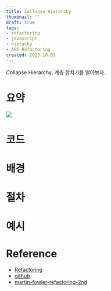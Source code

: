 ```yaml
---
title: Collapse Hierarchy
thumbnail: ''
draft: true
tags:
- refactoring
- javascript
- hierachy
- API-Refactoring
created: 2023-10-02
---
```


Collapse Hierarchy, 계층 합치기를 알아보자.

# 요약

![](Screen%20Shot%202023-10-02%20at%205.10.25%20PM.png)

# 코드

# 배경

# 절차

# 예시

# Reference

* [Refactoring](https://product.kyobobook.co.kr/detail/S000001810241)
* [github](https://github.com/WegraLee/Refactoring)
* [martin-fowler-refactoring-2nd](https://github.com/wickedwukong/martin-fowler-refactoring-2nd)
